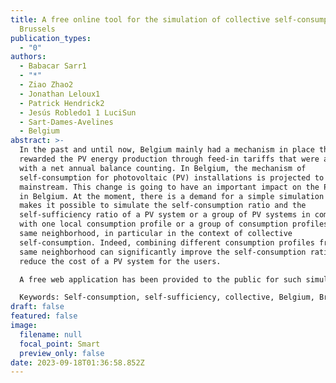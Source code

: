 ```yaml
---
title: A free online tool for the simulation of collective self-consumption in
  Brussels
publication_types:
  - "0"
authors:
  - Babacar Sarr1
  - "*"
  - Ziao Zhao2
  - Jonathan Leloux1
  - Patrick Hendrick2
  - Jesús Robledo1 1 LuciSun
  - Sart-Dames-Avelines
  - Belgium
abstract: >-
  In the past and until now, Belgium mainly had a mechanism in place that
  rewarded the PV energy production through feed-in tariffs that were attributed
  with a net annual balance counting. In Belgium, the mechanism of
  self-consumption for photovoltaic (PV) installations is projected to become
  mainstream. This change is going to have an important impact on the PV sector
  in Belgium. At the moment, there is a demand for a simple simulation tool that
  makes it possible to simulate the self-consumption ratio and the
  self-sufficiency ratio of a PV system or a group of PV systems in combination
  with one local consumption profile or a group of consumption profiles from the
  same neighborhood, in particular in the context of collective
  self-consumption. Indeed, combining different consumption profiles from the
  same neighborhood can significantly improve the self-consumption ratio to
  reduce the cost of a PV system for the users.

  A free web application has been provided to the public for such simulation[1].

  Keywords: Self-consumption, self-sufficiency, collective, Belgium, Brussels, simulation
draft: false
featured: false
image:
  filename: null
  focal_point: Smart
  preview_only: false
date: 2023-09-18T01:36:58.852Z
---
```


